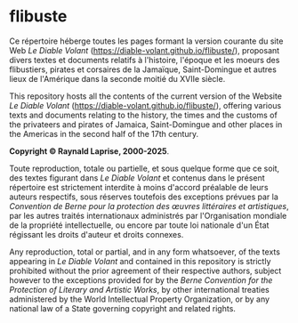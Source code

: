 # flibuste
Ce répertoire héberge toutes les pages formant la version courante du site Web _Le Diable Volant_ (https://diable-volant.github.io/flibuste/), proposant divers textes et documents relatifs à l'histoire, l'époque et les moeurs des flibustiers, pirates et corsaires de la Jamaïque, Saint-Domingue et autres lieux de l'Amérique dans la seconde moitié du XVIIe siècle.

This repository hosts all the contents of the current version of the Website _Le Diable Volant_ (https://diable-volant.github.io/flibuste/), offering various texts and documents relating to the history, the times and the customs of the privateers and pirates of Jamaica, Saint-Domingue and other places in the Americas in the second half of the 17th century.

**Copyright © Raynald Laprise, 2000-2025**.

Toute reproduction, totale ou partielle, et sous quelque forme que ce soit, des textes figurant dans _Le Diable Volant_ et contenus dans le présent répertoire est strictement interdite à moins d'accord préalable de leurs auteurs respectifs, sous réserves toutefois des exceptions prévues par la _Convention de Berne pour la protection des œuvres littéraires et artistiques_, par les autres traités internationaux administrés par l'Organisation mondiale de la propriété intellectuelle, ou encore par toute loi nationale d'un État régissant les droits d'auteur et droits connexes.

Any reproduction, total or partial, and in any form whatsoever, of the texts appearing in _Le Diable Volant_ and contained in this repository is strictly prohibited without the prior agreement of their respective authors, subject however to the exceptions provided for by the _Berne Convention for the Protection of Literary and Artistic Works_, by other international treaties administered by the World Intellectual Property Organization, or by any national law of a State governing copyright and related rights.
